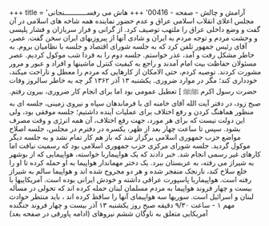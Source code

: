 +++
title = 'آرامش و چالش - صفحه - 00416'
+++
هاش می رفســـــــــــنجانی مجلس اعلای انقلاب اسلامی عراق و عدم حضور نماینده همه شاخه های اسلامی در آن گفت و وضع داخلی عراق را ملتهب توصیف کرد. از گرانی و فرار سربازان و فشار پلیسی و وحشت مردم و توجه مردم به ایران و شادی آنها از پیروزیهای ایران سخن گفت. عصر، آقای رئیس جمهور تلفن کرد که به جلسه شورای اقتصاد و جلسه با نظامیان بروم. به خاطر مشکل رفت و آمد، عذر خواستم. جلسه دوم را به فردا شب موکول کردیم. عصر مسئولان حفاظت بیت امام آمدند و راجع به کیفیت کنترل ماشینها و افراد و عبور و مرور مشورت کردند. توصیه کردم، حتی الامکان از کارهایی که مردم را معطل و ناراحت میکند، خودداری کند؛ مگر در موارد ضروری. یکشنبه ۱۳ آذر ۱۳۶۲ گر چه به خاطر سالروز وفات حضرت رسول اکرم ﷺﷺ ] تعطیل عمومی بود اما برای انجام کار ضروری، بیرون رفتم. صبح زود، در دفتر آیت الله آقای خامنه ای با فرماندهان سپاه و نیروی زمینی، جلسه ای به منظور هماهنگ کردن و رفع اختلاف برای عملیات آینده داشتیم؛ جلسه موفقی بود، ولی این دولت نیست که برای هر مورد، جهت رفع اختلاف، آن همه انرژی و وقت مصرف بشود. سپس تا ساعت چهار بعد از ظهر، یکسره در دفترم در مجلس، جلسه اصلاح مواضع حزب جمهوری اسلامی برگزار شد که باز هم کار تمام نشد و به جلسه دیگر موکول گردید. جلسه شورای مرکزی حزب جمهوری اسلامی بود که رسمیت نیافت اما کارهای غیر رسمی انجام شد. خبر دادند که یک هواپیماربا خواسته، هواپیمایی که از بوشهر به شیراز می رفته، به عربستان ببرد. یک دختر مهماندار هواپیما به او حمله کرده تا او را خلع سلاح کند، نارنجک منفجر شده و هر دو مجروح شده اند و هواپیما سالم به شیراز رفته است. هواپیماربا پاسپورت عراقی داشته و خودش ایرانی بوده است. آمریکاییها با بیست و چهار فروند هواپیما به مردم مسلمان لبنان حمله کرده اند که تحولی در مسأله لبنان و اسرائیل است. سوریها سه هواپیمای آنها را ساقط کرده اند ، باید منتظر حوادث مهم ۱ - ساعت ۹/۳۰ دقیقه صبح روز یکشنبه ۱۳ آذر بیست و چهار فروند جنگنده آمریکایی متعلق به ناوگان ششم نیروهای (ادامه پاورقی در صفحه بعد)